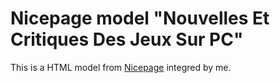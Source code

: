 # Nicepage model "Nouvelles Et Critiques Des Jeux Sur PC"
This is a HTML model from [Nicepage](https://nicepage.com/fr/ht/358427/nouvelles-et-critiques-des-jeux-sur-pc-modele-html) integred by me.
